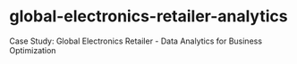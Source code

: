 # global-electronics-retailer-analytics
Case Study: Global Electronics Retailer - Data Analytics for Business Optimization
